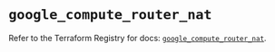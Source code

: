 # `google_compute_router_nat`

Refer to the Terraform Registry for docs: [`google_compute_router_nat`](https://registry.terraform.io/providers/hashicorp/google/6.41.0/docs/resources/compute_router_nat).
